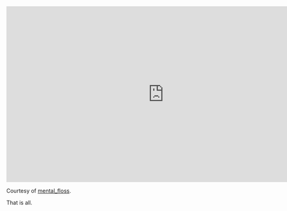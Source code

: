<iframe width="820" height="460" src="http://www.youtube.com/embed/kxIGlMrrhQM" frameborder="0" allowfullscreen></iframe>

Courtesy of [mental_floss](http://mentalfloss.com).

That is all.
